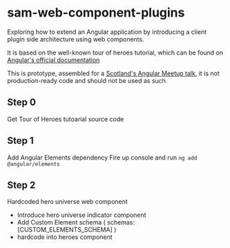 # sam-web-component-plugins

Exploring how to extend an Angular application by introducing a client plugin side architecture using web components. 

It is based on the well-known tour of heroes tutorial, which can be found on [Angular's official documentation](https://angular.io/tutorial)

This is prototype, assembled for a [Scotland's Angular Meetup talk](https://www.meetup.com/Scotlands-Angular-Meetup), it is not production-ready code and should not be used as such.


## Step 0
Get Tour of Heroes tutoarial source code

## Step 1 
Add Angular Elements dependency
Fire up console and run `ng add @angular/elements`

## Step 2 
Hardcoded hero universe web component
- Introduce hero universe indicator component
- Add Custom Element schema ( schemas: [CUSTOM_ELEMENTS_SCHEMA] )
- hardcode into heroes component
